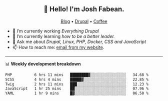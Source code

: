 <h2 align="center">👋 Hello! I'm Josh Fabean.</h2>
<p align="center">
  <a href="https://joshfabean.com">Blog</a> •
  <a href="https://www.drupal.org/u/joshfabean">Drupal</a> •
  <a href="https://www.buymeacoffee.com/LSxne6Yr4">Coffee</a>
</p>

- 🔭 I’m currently working *Everything Drupal*
- 🌱 I’m currently learning *how to be a better leader.*
- 💬 Ask me about *Drupal, Linux, PHP, Docker, CSS and JavaScript*
- 📫 How to reach me: [email from my website](https://joshfabean.com).

-------

📊 **Weekly development breakdown**
<!--START_SECTION:waka-->

```txt
PHP          6 hrs 11 mins   ████████▓░░░░░░░░░░░░░░░░   34.68 %
SCSS         4 hrs 4 mins    █████▓░░░░░░░░░░░░░░░░░░░   22.85 %
Twig         2 hrs 11 mins   ███░░░░░░░░░░░░░░░░░░░░░░   12.23 %
JavaScript   1 hr 25 mins    ██░░░░░░░░░░░░░░░░░░░░░░░   07.96 %
YAML         1 hr 9 mins     █▓░░░░░░░░░░░░░░░░░░░░░░░   06.50 %
```

<!--END_SECTION:waka-->

<!--
**fabean/fabean** is a ✨ _special_ ✨ repository because its `README.md` (this file) appears on your GitHub profile.

Here are some ideas to get you started:

- 🔭 I’m currently working on ...
- 🌱 I’m currently learning ...
- 👯 I’m looking to collaborate on ...
- 🤔 I’m looking for help with ...
- 💬 Ask me about ...
- 📫 How to reach me: ...
- 😄 Pronouns: ...
- ⚡ Fun fact: ...
-->

